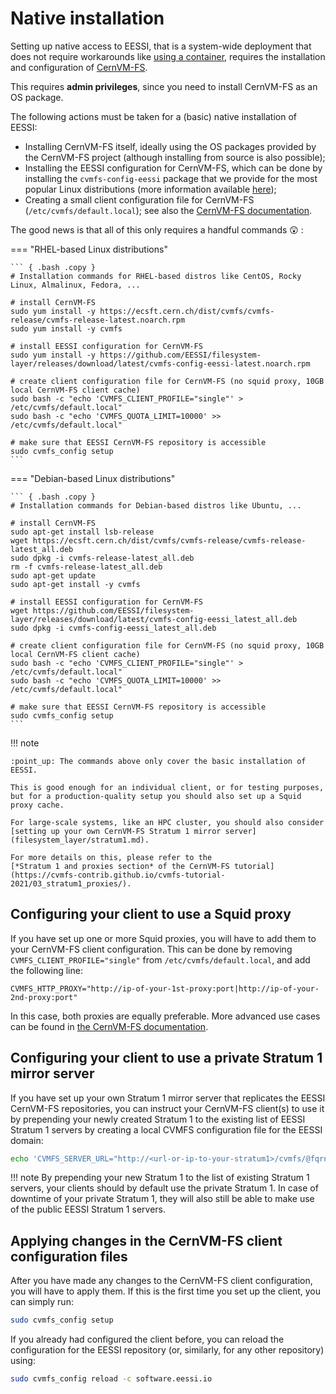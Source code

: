 # Native installation

Setting up native access to EESSI, that is a system-wide deployment that does not require workarounds like
[using a container](eessi_container.md), requires the installation and configuration of [CernVM-FS](https://cernvm.cern.ch/fs).

This requires **admin privileges**, since you need to install CernVM-FS as an OS package.

The following actions must be taken for a (basic) native installation of EESSI:

* Installing CernVM-FS itself, ideally using the OS packages provided by the CernVM-FS project
  (although installing from source is also possible);
* Installing the EESSI configuration for CernVM-FS, which can be done by installing the ``cvmfs-config-eessi``
  package that we provide for the most popular Linux distributions
  (more information available [here](https://github.com/EESSI/filesystem-layer/));
* Creating a small client configuration file for CernVM-FS (``/etc/cvmfs/default.local``);
  see also the [CernVM-FS documentation](https://cvmfs.readthedocs.io/en/stable/cpt-quickstart.html#create-default-local).

The good news is that all of this only requires a handful commands :astonished: :

=== "RHEL-based Linux distributions"

    ``` { .bash .copy }
    # Installation commands for RHEL-based distros like CentOS, Rocky Linux, Almalinux, Fedora, ...

    # install CernVM-FS
    sudo yum install -y https://ecsft.cern.ch/dist/cvmfs/cvmfs-release/cvmfs-release-latest.noarch.rpm
    sudo yum install -y cvmfs

    # install EESSI configuration for CernVM-FS
    sudo yum install -y https://github.com/EESSI/filesystem-layer/releases/download/latest/cvmfs-config-eessi-latest.noarch.rpm

    # create client configuration file for CernVM-FS (no squid proxy, 10GB local CernVM-FS client cache)
    sudo bash -c "echo 'CVMFS_CLIENT_PROFILE="single"' > /etc/cvmfs/default.local"
    sudo bash -c "echo 'CVMFS_QUOTA_LIMIT=10000' >> /etc/cvmfs/default.local"

    # make sure that EESSI CernVM-FS repository is accessible
    sudo cvmfs_config setup
    ```

=== "Debian-based Linux distributions"

    ``` { .bash .copy }
    # Installation commands for Debian-based distros like Ubuntu, ...

    # install CernVM-FS
    sudo apt-get install lsb-release
    wget https://ecsft.cern.ch/dist/cvmfs/cvmfs-release/cvmfs-release-latest_all.deb
    sudo dpkg -i cvmfs-release-latest_all.deb
    rm -f cvmfs-release-latest_all.deb
    sudo apt-get update
    sudo apt-get install -y cvmfs

    # install EESSI configuration for CernVM-FS
    wget https://github.com/EESSI/filesystem-layer/releases/download/latest/cvmfs-config-eessi_latest_all.deb
    sudo dpkg -i cvmfs-config-eessi_latest_all.deb

    # create client configuration file for CernVM-FS (no squid proxy, 10GB local CernVM-FS client cache)
    sudo bash -c "echo 'CVMFS_CLIENT_PROFILE="single"' > /etc/cvmfs/default.local"
    sudo bash -c "echo 'CVMFS_QUOTA_LIMIT=10000' >> /etc/cvmfs/default.local"

    # make sure that EESSI CernVM-FS repository is accessible
    sudo cvmfs_config setup
    ```

!!! note

    :point_up: The commands above only cover the basic installation of EESSI.

    This is good enough for an individual client, or for testing purposes,
    but for a production-quality setup you should also set up a Squid proxy cache.

    For large-scale systems, like an HPC cluster, you should also consider [setting up your own CernVM-FS Stratum 1 mirror server](filesystem_layer/stratum1.md).

    For more details on this, please refer to the
    [*Stratum 1 and proxies section* of the CernVM-FS tutorial](https://cvmfs-contrib.github.io/cvmfs-tutorial-2021/03_stratum1_proxies/).

## Configuring your client to use a Squid proxy

If you have set up one or more Squid proxies, you will have to add them to your CernVM-FS client configuration.
This can be done by removing `CVMFS_CLIENT_PROFILE="single"` from `/etc/cvmfs/default.local`, and add the following line:

```
CVMFS_HTTP_PROXY="http://ip-of-your-1st-proxy:port|http://ip-of-your-2nd-proxy:port"
```

In this case, both proxies are equally preferable.
More advanced use cases can be found in [the CernVM-FS documentation](https://cvmfs.readthedocs.io/en/stable/cpt-configure.html#proxy-list-examples).

## Configuring your client to use a private Stratum 1 mirror server

If you have set up your own Stratum 1 mirror server that replicates the EESSI CernVM-FS repositories,
you can instruct your CernVM-FS client(s) to use it by prepending your newly created Stratum 1 to the existing list of EESSI Stratum 1 servers by creating a local CVMFS configuration file for the EESSI domain:

```bash
echo 'CVMFS_SERVER_URL="http://<url-or-ip-to-your-stratum1>/cvmfs/@fqrn@;$CVMFS_SERVER_URL"' | sudo tee -a /etc/cvmfs/domain.d/eessi.io.local
```

!!! note
    By prepending your new Stratum 1 to the list of existing Stratum 1 servers, your clients should by default use the private Stratum 1.
    In case of downtime of your private Stratum 1, they will also still be able to make use of the public EESSI Stratum 1 servers.


## Applying changes in the CernVM-FS client configuration files

After you have made any changes to the CernVM-FS client configuration, you will have to apply them.
If this is the first time you set up the client, you can simply run:

```bash
sudo cvmfs_config setup
```

If you already had configured the client before, you can reload the configuration for the EESSI repository (or, similarly, for any other repository) using:

```bash
sudo cvmfs_config reload -c software.eessi.io
```


